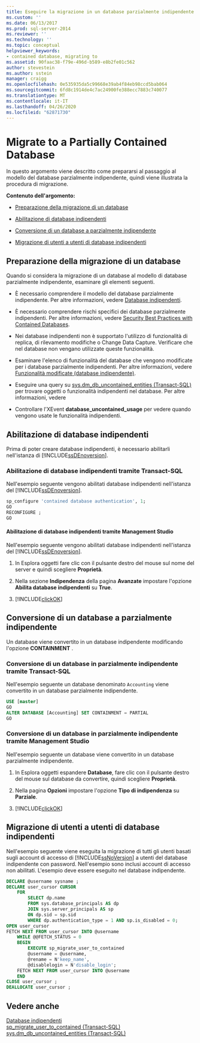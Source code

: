 ```yaml
---
title: Eseguire la migrazione in un database parzialmente indipendente | Microsoft Docs
ms.custom: ''
ms.date: 06/13/2017
ms.prod: sql-server-2014
ms.reviewer: ''
ms.technology: ''
ms.topic: conceptual
helpviewer_keywords:
- contained database, migrating to
ms.assetid: 90faac38-f79e-496d-b589-e8b2fe01c562
author: stevestein
ms.author: sstein
manager: craigg
ms.openlocfilehash: 0e535935da5c99668e39ab4f84eb98ccd5bab064
ms.sourcegitcommit: 6fd8c1914de4c7ac24900fe388ecc7883c740077
ms.translationtype: MT
ms.contentlocale: it-IT
ms.lasthandoff: 04/26/2020
ms.locfileid: "62871730"
---
```

# <a name="migrate-to-a-partially-contained-database"></a>Migrate to a Partially Contained Database
  In questo argomento viene descritto come prepararsi al passaggio al modello del database parzialmente indipendente, quindi viene illustrata la procedura di migrazione.  
  
 **Contenuto dell'argomento:**  
  
-   [Preparazione della migrazione di un database](#prepare)  
  
-   [Abilitazione di database indipendenti](#enable)  
  
-   [Conversione di un database a parzialmente indipendente](#convert)  
  
-   [Migrazione di utenti a utenti di database indipendenti](#users)  
  
##  <a name="preparing-to-migrate-a-database"></a><a name="prepare"></a> Preparazione della migrazione di un database  
 Quando si considera la migrazione di un database al modello di database parzialmente indipendente, esaminare gli elementi seguenti.  
  
-   È necessario comprendere il modello del database parzialmente indipendente. Per altre informazioni, vedere [Database indipendenti](contained-databases.md).  
  
-   È necessario comprendere rischi specifici dei database parzialmente indipendenti. Per altre informazioni, vedere [Security Best Practices with Contained Databases](security-best-practices-with-contained-databases.md).  
  
-   Nei database indipendenti non è supportato l'utilizzo di funzionalità di replica, di rilevamento modifiche o Change Data Capture. Verificare che nel database non vengano utilizzate queste funzionalità.  
  
-   Esaminare l'elenco di funzionalità del database che vengono modificate per i database parzialmente indipendenti. Per altre informazioni, vedere [Funzionalità modificate &#40;database indipendente&#41;](modified-features-contained-database.md).  
  
-   Eseguire una query su [sys.dm_db_uncontained_entities &#40;Transact-SQL&#41;](/sql/relational-databases/system-dynamic-management-views/sys-dm-db-uncontained-entities-transact-sql) per trovare oggetti o funzionalità indipendenti nel database. Per altre informazioni, vedere  
  
-   Controllare l'XEvent **database_uncontained_usage** per vedere quando vengono usate le funzionalità indipendenti.  
  
##  <a name="enable-contained-databases"></a><a name="enable"></a> Abilitazione di database indipendenti  
 Prima di poter creare database indipendenti, è necessario abilitarli nell'istanza di [!INCLUDE[ssDEnoversion](../../includes/ssdenoversion-md.md)].  
  
### <a name="enabling-contained-databases-using-transact-sql"></a>Abilitazione di database indipendenti tramite Transact-SQL  
 Nell'esempio seguente vengono abilitati database indipendenti nell'istanza del [!INCLUDE[ssDEnoversion](../../includes/ssdenoversion-md.md)].  
  
```sql  
sp_configure 'contained database authentication', 1;  
GO  
RECONFIGURE ;  
GO  
```  
  
#### <a name="enabling-contained-databases-using-management-studio"></a>Abilitazione di database indipendenti tramite Management Studio  
 Nell'esempio seguente vengono abilitati database indipendenti nell'istanza del [!INCLUDE[ssDEnoversion](../../includes/ssdenoversion-md.md)].  
  
1.  In Esplora oggetti fare clic con il pulsante destro del mouse sul nome del server e quindi scegliere **Proprietà**.  
  
2.  Nella sezione **Indipendenza** della pagina **Avanzate** impostare l'opzione **Abilita database indipendenti** su **True**.  
  
3.  [!INCLUDE[clickOK](../../../includes/clickok-md.md)]  
  
##  <a name="converting-a-database-to-partially-contained"></a><a name="convert"></a> Conversione di un database a parzialmente indipendente  
 Un database viene convertito in un database indipendente modificando l'opzione **CONTAINMENT** .  
  
### <a name="converting-a-database-to-partially-contained-using-transact-sql"></a>Conversione di un database in parzialmente indipendente tramite Transact-SQL  
 Nell'esempio seguente un database denominato `Accounting` viene convertito in un database parzialmente indipendente.  
  
```sql  
USE [master]  
GO  
ALTER DATABASE [Accounting] SET CONTAINMENT = PARTIAL  
GO  
```  
  
### <a name="converting-a-database-to-partially-contained-using-management-studio"></a>Conversione di un database in parzialmente indipendente tramite Management Studio  
 Nell'esempio seguente un database viene convertito in un database parzialmente indipendente.  
  
1.  In Esplora oggetti espandere **Database**, fare clic con il pulsante destro del mouse sul database da convertire, quindi scegliere **Proprietà**.  
  
2.  Nella pagina **Opzioni** impostare l'opzione **Tipo di indipendenza** su **Parziale**.  
  
3.  [!INCLUDE[clickOK](../../../includes/clickok-md.md)]  
  
##  <a name="migrating-users-to-contained-database-users"></a><a name="users"></a> Migrazione di utenti a utenti di database indipendenti  
 Nell'esempio seguente viene eseguita la migrazione di tutti gli utenti basati sugli account di accesso di [!INCLUDE[ssNoVersion](../../includes/ssnoversion-md.md)] a utenti del database indipendente con password. Nell'esempio sono inclusi account di accesso non abilitati. L'esempio deve essere eseguito nel database indipendente.  
  
```sql  
DECLARE @username sysname ;  
DECLARE user_cursor CURSOR  
    FOR   
        SELECT dp.name   
        FROM sys.database_principals AS dp  
        JOIN sys.server_principals AS sp   
        ON dp.sid = sp.sid  
        WHERE dp.authentication_type = 1 AND sp.is_disabled = 0;  
OPEN user_cursor  
FETCH NEXT FROM user_cursor INTO @username  
    WHILE @@FETCH_STATUS = 0  
    BEGIN  
        EXECUTE sp_migrate_user_to_contained   
        @username = @username,  
        @rename = N'keep_name',  
        @disablelogin = N'disable_login';  
    FETCH NEXT FROM user_cursor INTO @username  
    END  
CLOSE user_cursor ;  
DEALLOCATE user_cursor ;  
```  
  
## <a name="see-also"></a>Vedere anche  
 [Database indipendenti](contained-databases.md)   
 [sp_migrate_user_to_contained &#40;Transact-SQL&#41;](/sql/relational-databases/system-stored-procedures/sp-migrate-user-to-contained-transact-sql)   
 [sys.dm_db_uncontained_entities &#40;Transact-SQL&#41;](/sql/relational-databases/system-dynamic-management-views/sys-dm-db-uncontained-entities-transact-sql)  
  
  
